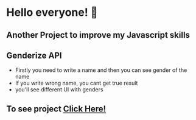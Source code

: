 # Hello everyone! 🤗 

## Another Project to improve my Javascript skills
## Genderize API


- Firstly you need to write a name and then you can see gender of the name
- If you write wrong name, you cant get true result
- you'll see different UI with genders


## To see project <a href="https://raw.githack.com/anilcosarss/Javascript-Genderize-API/main/index.html">Click Here!</a> 
